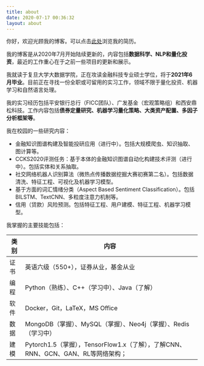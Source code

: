 ```yaml
---
title: about
date: 2020-07-17 00:36:32
layout: about
---
```


你好，欢迎光顾我的博客。可以点击[此处](https://rickli.oss-cn-shanghai.aliyuncs.com/file/%E4%B8%AD%E6%96%87%E7%AE%80%E5%8E%86-%E6%9D%8E%E5%BD%A4.pdf)浏览我的简历。

我的博客是从2020年7月开始陆续更新的，内容包括**数据科学、NLP和量化投资**，最近的工作重心在于之前一些项目的更新和展示。

我就读于复旦大学大数据学院，正在攻读金融科技专业硕士学位，将于**2021年6月毕业**。目前正在寻找一份全职或可留用的实习工作，领域不限于量化投资、机器学习和自然语言处理。

我的实习经历包括平安银行总行（FICC团队）、广发基金（宏观策略组）和西安鼎松科技。工作内容包括**债券定量研究、机器学习量化策略、大类资产配置、多因子分析框架等**。

我在校园的一些研究内容：

- 金融知识图谱构建及智能投研应用（进行中）。包括大规模爬虫、知识抽取、图计算等。
- CCKS2020评测任务：基于本体的金融知识图谱自动化构建技术评测（进行中）。包括实体和关系抽取。
- 社交网络机器人识别算法（微热点传播数据挖掘大赛初赛第二名）。包括数据清洗、特征工程、可视化及机器学习模型。
- 基于方面的词汇情绪分类（Aspect Based Sentiment Classification）。包括BILSTM、TextCNN、多粒度注意力机制等。
- 信用（贷款）风险预测。包括特征工程、用户建模、特征工程、机器学习模型。

我掌握的主要技能包括：

| 类别 | 内容 |
|---|---|
|证书|英语六级（550+），证券从业，基金从业|
|编程|Python（熟练）、C++（学习中）、Java（了解）|
|软件|Docker，Git，LaTeX，MS Office|
|数据|MongoDB（掌握）、MySQL（掌握）、Neo4j（掌握）、Redis（学习中）|
|建模|Pytorch1.5（掌握），TensorFlow1.x（了解），了解CNN、RNN、GCN、GAN、RL等网络架构；|